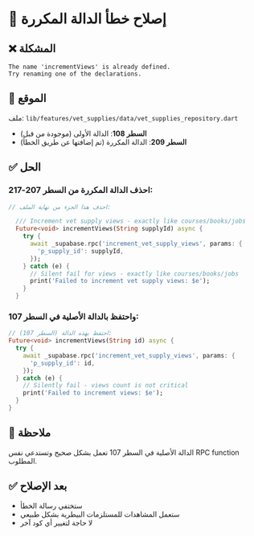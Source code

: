 # 🔧 إصلاح خطأ الدالة المكررة

## ❌ المشكلة
```
The name 'incrementViews' is already defined.
Try renaming one of the declarations.
```

## 📍 الموقع
ملف: `lib/features/vet_supplies/data/vet_supplies_repository.dart`

- **السطر 108**: الدالة الأولى (موجودة من قبل)
- **السطر 209**: الدالة المكررة (تم إضافتها عن طريق الخطأ)

## ✅ الحل

### احذف الدالة المكررة من السطر 207-217:

```dart
// احذف هذا الجزء من نهاية الملف:

  /// Increment vet supply views - exactly like courses/books/jobs
  Future<void> incrementViews(String supplyId) async {
    try {
      await _supabase.rpc('increment_vet_supply_views', params: {
        'p_supply_id': supplyId,
      });
    } catch (e) {
      // Silent fail for views - exactly like courses/books/jobs
      print('Failed to increment vet supply views: $e');
    }
  }
```

### واحتفظ بالدالة الأصلية في السطر 107:

```dart
// احتفظ بهذه الدالة (السطر 107):
Future<void> incrementViews(String id) async {
  try {
    await _supabase.rpc('increment_vet_supply_views', params: {
      'p_supply_id': id,
    });
  } catch (e) {
    // Silently fail - views count is not critical
    print('Failed to increment views: $e');
  }
}
```

## 📝 ملاحظة
الدالة الأصلية في السطر 107 تعمل بشكل صحيح وتستدعي نفس RPC function المطلوب.

## ✅ بعد الإصلاح
- ستختفي رسالة الخطأ
- ستعمل المشاهدات للمستلزمات البيطرية بشكل طبيعي
- لا حاجة لتغيير أي كود آخر
